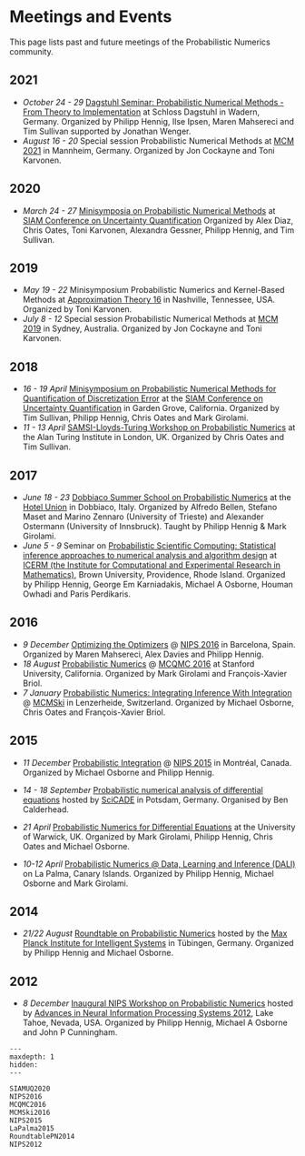 # Meetings and Events

This page lists past and future meetings of the Probabilistic Numerics
community.

## 2021
* *October 24 - 29*
  [Dagstuhl Seminar: Probabilistic Numerical Methods - From Theory to Implementation](https://www.dagstuhl.de/en/program/calendar/semhp/?semnr=21432) at Schloss Dagstuhl in Wadern, Germany. Organized by Philipp Hennig, Ilse Ipsen, Maren Mahsereci and Tim Sullivan supported by Jonathan Wenger.
* *August 16 - 20*
  Special session Probabilistic Numerical Methods at [MCM 2021](https://www.uni-mannheim.de/mcm-2021/) in Mannheim, Germany. Organized by Jon Cockayne and Toni Karvonen.

## 2020
* *March 24 - 27*
  [Minisymposia on Probabilistic Numerical Methods](SIAMUQ2020) at [SIAM Conference on Uncertainty Quantification](https://siam-uq20.ma.tum.de/)
  Organized by Alex Diaz, Chris Oates, Toni Karvonen, Alexandra Gessner, Philipp Hennig, and Tim Sullivan.

## 2019
* *May 19 - 22*
  Minisymposium Probabilistic Numerics and Kernel-Based Methods at [Approximation Theory 16](https://my.vanderbilt.edu/at16/) in Nashville, Tennessee, USA. Organized by Toni Karvonen.
* *July 8 - 12*
  Special session Probabilistic Numerical Methods at [MCM 2019](http://www.mcm2019.unsw.edu.au/) in Sydney, Australia. Organized by Jon Cockayne and Toni Karvonen.

## 2018
* *16 - 19 April*
  [Minisymposium on Probabilistic Numerical Methods for Quantification of Discretization Error](http://meetings.siam.org/sess/dsp_programsess.cfm?SESSIONCODE=63606) at the [SIAM Conference on Uncertainty Quantification](https://www.siam.org/meetings/uq18/) in Garden Grove, California.
  Organized by Tim Sullivan, Philipp Hennig, Chris Oates and Mark Girolami.
* *11 - 13 April*
  [SAMSI-Lloyds-Turing Workshop on Probabilistic Numerics](https://prob-num.github.io) at the Alan Turing Institute in London, UK.
  Organized by Chris Oates and Tim Sullivan.

## 2017
* *June 18 - 23*
  [Dobbiaco Summer School on Probabilistic Numerics](http://www.dmi.units.it/dobbiaco/)
  at the [Hotel Union](http://hotelunion.it) in Dobbiaco, Italy.
  Organized by Alfredo Bellen, Stefano Maset and Marino Zennaro (University of Trieste) and Alexander Ostermann (University of Innsbruck).
  Taught by Philipp Hennig & Mark Girolami.
* *June 5 - 9*
  Seminar on [Probabilistic Scientific Computing: Statistical inference approaches to numerical analysis and algorithm design](https://icerm.brown.edu/topical_workshops/tw17-4-psc/)
  at [ICERM (the Institute for Computational and Experimental Research in Mathematics)](https://icerm.brown.edu/home/), Brown University, Providence, Rhode Island.
  Organized by Philipp Hennig, George Em Karniadakis, Michael A Osborne, Houman Owhadi and Paris Perdikaris.

## 2016
* *9 December*
  [Optimizing the Optimizers](NIPS2016) @ [NIPS 2016](https://nips.cc/Conferences/2016)
  in Barcelona, Spain. Organized by Maren Mahsereci, Alex Davies and Philipp Hennig.
* *18 August*
  [Probabilistic Numerics](MCQMC2016) @
  [MCQMC 2016](http://mcqmc2016.stanford.edu)
  at Stanford University, California. Organized by Mark Girolami and François-Xavier Briol.
* *7 January*
  [Probabilistic Numerics: Integrating Inference With Integration](MCMSki2016) @  [MCMSki](http://www.pages.drexel.edu/~mwl25/mcmskiV/index.html)
  in Lenzerheide, Switzerland. Organized by Michael Osborne, Chris Oates and François-Xavier Briol.

## 2015
* *11 December*
  [Probabilistic Integration](NIPS2015) @ [NIPS 2015](https://nips.cc/Conferences/2015)
  in Montréal, Canada. Organized by Michael Osborne and Philipp Hennig.

* *14 - 18 September*
[Probabilistic numerical analysis of differential equations](http://scicade2015.math.uni-potsdam.de/scicade2015/minisymposiadetails.html#MS22)
hosted by [SciCADE](http://scicade2015.math.uni-potsdam.de/scicade2015/index.html) in Potsdam, Germany. Organised by Ben Calderhead.

* *21 April*
  [Probabilistic Numerics for Differential Equations](http://www2.warwick.ac.uk/fac/sci/statistics/crism/workshops/probnumerics)
  at the University of Warwick, UK. Organized by Mark Girolami, Philipp Hennig, Chris Oates and Michael Osborne.

* *10-12 April*
  [Probabilistic Numerics @ Data, Learning and Inference (DALI)](LaPalma2015)
  on La Palma, Canary Islands. Organized by Philipp Hennig, Michael Osborne and Mark Girolami.

## 2014

* *21/22 August*
  [Roundtable on Probabilistic Numerics](RoundtablePN2014)
  hosted by the
  [Max Planck Institute for Intelligent Systems](http://is.tuebingen.mpg.de) in
  Tübingen, Germany. Organized by Philipp Hennig and Michael Osborne.

## 2012

* *8 December*
  [Inaugural NIPS Workshop on Probabilistic Numerics](NIPS2012)
  hosted by [Advances in Neural Information Processing Systems 2012](http://nips.cc/Conferences/2012/),
  Lake Tahoe, Nevada, USA. Organized by Philipp Hennig, Michael A Osborne and John P Cunningham.


```{toctree}
---
maxdepth: 1
hidden:
---

SIAMUQ2020
NIPS2016
MCQMC2016
MCMSki2016
NIPS2015
LaPalma2015
RoundtablePN2014
NIPS2012
```
